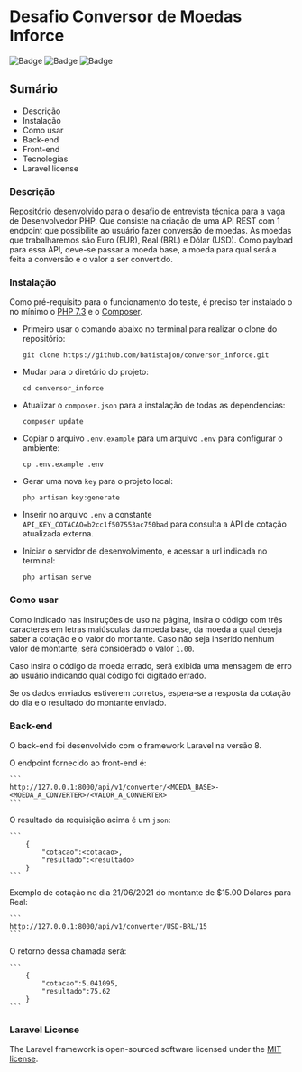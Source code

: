 # Desafio Conversor de Moedas Inforce

![Badge](https://img.shields.io/badge/laravel-8.40-green)
![Badge](https://img.shields.io/badge/version-1.0.0-blue)
![Badge](https://img.shields.io/badge/Bootstrap-4.6.0-green)

## Sumário

<!--ts-->
   * Descrição
   * Instalação
   * Como usar
   * Back-end
   * Front-end
   * Tecnologias
   * Laravel license
<!--te-->

### Descrição

Repositório desenvolvido para o desafio de entrevista técnica para a vaga de Desenvolvedor PHP. Que consiste na criação de uma API REST com 1
endpoint que possibilite ao usuário fazer conversão de moedas. As
moedas que trabalharemos são Euro (EUR), Real (BRL) e Dólar (USD). Como payload para essa API, deve-se passar a
moeda base, a moeda para qual será a feita a conversão e o valor a ser convertido.

### Instalação

Como pré-requisito para o funcionamento do teste, é preciso ter instalado o no mínimo o [PHP 7.3](https://www.php.net/downloads.php#v7.3.28) e o [Composer](https://getcomposer.org/).
    
* Primeiro usar o comando abaixo no terminal para realizar o clone do repositório:

    ```
    git clone https://github.com/batistajon/conversor_inforce.git
    ```

* Mudar para o diretório do projeto:

    ```
    cd conversor_inforce
    ```

* Atualizar o `composer.json` para a instalação de todas as dependencias:

    ```
    composer update
    ```

* Copiar o arquivo `.env.example` para um arquivo `.env` para configurar o ambiente:

    ```
    cp .env.example .env
    ```

* Gerar uma nova `key` para o projeto local:

    ```
    php artisan key:generate
    ```

* Inserir no arquivo `.env` a constante `API_KEY_COTACAO=b2cc1f507553ac750bad` para consulta a API de cotação atualizada externa.

* Iniciar o servidor de desenvolvimento, e acessar a url indicada no terminal:

    ```
    php artisan serve
    ``` 


### Como usar

Como indicado nas instruções de uso na página, insira o código com três caracteres em letras maiúsculas da moeda base, da moeda a qual deseja saber a cotação e o valor do montante. Caso não seja inserido nenhum valor de montante, será considerado o valor `1.00`.

Caso insira o código da moeda errado, será exibida uma mensagem de erro ao usuário indicando qual código foi digitado errado.

Se os dados enviados estiverem corretos, espera-se a resposta da cotação do dia e o resultado do montante enviado.

### Back-end

O back-end foi desenvolvido com o framework Laravel na versão 8.

O endpoint fornecido ao front-end é:

    ```
    http://127.0.0.1:8000/api/v1/converter/<MOEDA_BASE>-<MOEDA_A_CONVERTER>/<VALOR_A_CONVERTER>
    ```

O resultado da requisição acima é um `json`:

    ```
        {
            "cotacao":<cotacao>, 
            "resultado":<resultado>
        }
    ```

Exemplo de cotação no dia 21/06/2021 do montante de $15.00 Dólares para Real:

    ```
    http://127.0.0.1:8000/api/v1/converter/USD-BRL/15
    ```

O retorno dessa chamada será:

    ```
        {
            "cotacao":5.041095, 
            "resultado":75.62
        }
    ```

### Laravel License

The Laravel framework is open-sourced software licensed under the [MIT license](https://opensource.org/licenses/MIT).